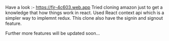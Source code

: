 Have a look :- https://fir-4c603.web.app
Tried cloning amazon just to get a knowledge that how things work in react.
Used React context api which is a simpler way to implemnt redux.
This clone also have the signin and signout feature.

Further more features will be updated soon...
